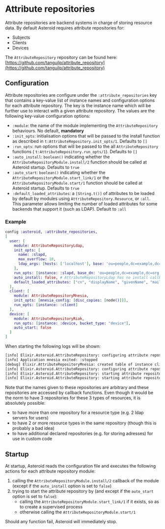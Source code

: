 # Attribute repositories

Attribute repositories are backend systems in charge of storing resource data. By default
Asteroid requires attribute repositories for:
- Subjects
- Clients
- Devices

The `AttributeRepository` repository can be found here:
[https://github.com/tanguilp/attribute_repository](https://github.com/tanguilp/attribute_repository)

## Configuration

Attribute repositories are configure under the `:attribute_repositories` key that contains
a key-value list of instance names and configuration options for each attribute repository.
The key is the instance name which will be further use to interact with a given attribute
repository. The values are the following key-value configuration options:
- `:module`: the name of the module implementing the `AttributeRepository` behaviours. No
default, **mandatory**
- `:init_opts`: initialisation options that will be passed to the install function as described
in `t:AttributeRepository.init_opts/1`. Defaults to `[]`
- `:run_opts`: run options that will be passed to the all `AttributeRepository` functions (
`t:AttributeRepository.run_opts/1`). Defaults to `[]`
- `:auto_install`: `boolean()` indicating whether the `AttributeRepositoryModule.install/2`
function should be called at Asteroid startup. Defaults to `true`
- `:auto_start`: `boolean()` indicating whether the `AttributeRepositoryModule.start_link/1` or
the `AttributeRepositoryModule.start/1` function should be called at Asteroid startup.
Defaults to `true`
- `:default_loaded_attributes`: a `[String.t()]` of attributes to be loaded by default by
modules using `AttributeRepository.Resource`, or `:all`. This parameter allows limiting the
number of loaded attributes for some backends that support it (such as LDAP). Default to `:all`

### Example

```elixir
config :asteroid, :attribute_repositories,
[
  user: [
    module: AttributeRepositoryLdap,
    init_opts: [
      name: :slapd,
      max_overflow: 10,
      ldap_args: [hosts: ['localhost'], base: 'ou=people,dc=example,dc=org']
    ],
    run_opts: [instance: :slapd, base_dn: 'ou=people,dc=example,dc=org'],
    auto_install: false, # AttributeRepositoryLdap has no install callback implemented
    default_loaded_attributes: ["cn", "displayName", "givenName", "mail", "manager", "sn"]
  ],
  client: [
    module: AttributeRepositoryMnesia,
    init_opts: [mnesia_config: [disc_copies: [node()]]],
    run_opts: [instance: :client]
  ],
  device: [
    module: AttributeRepositoryRiak,
    run_opts: [instance: :device, bucket_type: "device"],
    auto_start: false
  ]
]
```

When starting the following logs will be shown:
```bash
[info] Elixir.Asteroid.AttributeRepository: configuring attribute repository `client`
[info] Application mnesia exited: :stopped
[debug] Elixir.AttributeRepositoryMnesia: created table of instance client
[info] Elixir.Asteroid.AttributeRepository: configuring attribute repository `device`
[info] Elixir.Asteroid.AttributeRepository: starting attribute repository `user`
[info] Elixir.Asteroid.AttributeRepository: starting attribute repository `client`
```

Note that the names given to these repositories are arbitrary and these repositories
are accessed by callback functions. Even though it would be the norm to have 3 repositories
for these 3 types of resources, it is absolutely possible:
- to have more than one repository for a resource type (e.g. 2 ldap servers for users)
- to have 2 or more resource types in the same repository (though this is probably a
bad idea)
- to have additional declared repositories (e.g. for storing adresses) for use in
custom code

## Startup

At startup, Asteroid reads the configuration file and executes the following actions for each
attribute repository module:
1. calling the `AttributeRepositoryModule.install/2` callback of the module (except if the
`auto_install` option is set to `false`)
2. trying to start the attribute repository by (and except if the `auto_start` option is set
to `false`):
    - calling the `AttributeRepositoryModule.start_link/1` if it exists, so as to create a
    supervised process
    - otherwise calling the `AttributeRepositoryModule.start/1`

Should any function fail, Asteroid will immediately stop.
